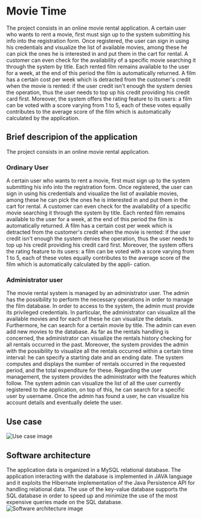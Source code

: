 # Movie Time
The project consists in an online movie rental application. A certain user who 
wants to rent a movie, first must sign up to the system submitting his info into 
the registration form. Once registered, the user can sign in using his credentials
and visualize the list of available movies, among these he can pick the ones he is 
interested in and put them in the cart for rental. A customer can even check
for the availability of a specific movie searching it through the system by title.
Each rented film remains available to the user for a week, at the end of this
period the film is automatically returned. A film has a certain cost per week
which is detracted from the customer's credit when the movie is rented: if the
user credit isn't enough the system denies the operation, thus the user needs to
top up his credit providing his credit card first. Moreover, the system offers the
rating feature to its users: a film can be voted with a score varying from 1 to 5,
each of these votes equally contributes to the average score of the film which is
automatically calculated by the application.

## Brief descripion of the application
The project consists in an online movie rental application.

### Ordinary User
A certain user who wants to rent a movie, first must sign up to the system
submitting his info into the registration form. Once registered, the user can sign
in using his credentials and visualize the list of available movies, among these
he can pick the ones he is interested in and put them in the cart for rental.
A customer can even check for the availability of a specific movie searching it
through the system by title.
Each rented film remains available to the user for a week, at the end of this
period the film is automatically returned. A film has a certain cost per week
which is detracted from the customer's credit when the movie is rented: if the
user credit isn't enough the system denies the operation, thus the user needs to
top up his credit providing his credit card first.
Moreover, the system offers the rating feature to its users: a film can be
voted with a score varying from 1 to 5, each of these votes equally contributes
to the average score of the film which is automatically calculated by the appli-
cation.

### Administrator user
The movie rental system is managed by an administrator user. The admin has
the possibility to perform the necessary operations in order to manage the film
database. In order to access to the system, the admin must provide its privileged
credentials.
In particular, the administrator can visualize all the available movies and
for each of these he can visualize the details. Furthermore, he can search for a
certain movie by title. The admin can even add new movies to the database.
As far as the rentals handling is concerned, the administrator can visualize
the rentals history checking for all rentals occurred in the past. Moreover,
the system provides the admin with the possibility to visualize all the rentals
occurred within a certain time interval: he can specify a starting date and an
ending date. The system computes and displays the number of rentals occurred
in the requested period, and the total expenditure for these.
Regarding the user management, the system provides the administrator with
the features which follow. The system admin can visualize the list of all the user
currently registered to the application, on top of this, he can search for a specific
user by username. Once the admin has found a user, he can visualize his account
details and eventually delete the user.

## Use case
![Use case image](https://github.com/elenaveltroni/Task1/blob/master/UseCase.png?raw=true)

## Software architecture
The application data is organized in a MySQL relational database.
The application interacting with the database is implemented in JAVA language
and it exploits the Hibernate implementation of the Java Persistence API for
handling relational data.
The use of the key-value database supports the SQL database in order to speed up 
and minimize the use of the most expensive queries made on the SQL database.
![Software architecture image](https://github.com/elenaveltroni/Task1/blob/master/ArchitectureSchema.png?raw=true)
